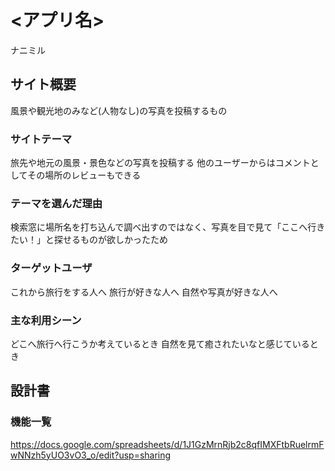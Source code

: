 # <アプリ名>
ナニミル

## サイト概要
風景や観光地のみなど(人物なし)の写真を投稿するもの

### サイトテーマ
旅先や地元の風景・景色などの写真を投稿する
他のユーザーからはコメントとしてその場所のレビューもできる

### テーマを選んだ理由
検索窓に場所名を打ち込んで調べ出すのではなく、写真を目で見て「ここへ行きたい！」と探せるものが欲しかったため

### ターゲットユーザ
これから旅行をする人へ
旅行が好きな人へ
自然や写真が好きな人へ

### 主な利用シーン
どこへ旅行へ行こうか考えているとき
自然を見て癒されたいなと感じているとき

## 設計書

### 機能一覧
https://docs.google.com/spreadsheets/d/1J1GzMrnRjb2c8qfIMXFtbRuelrmFwNNzh5yUO3vO3_o/edit?usp=sharing

